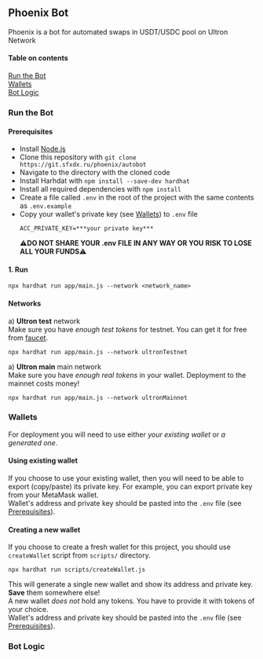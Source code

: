## Phoenix Bot

Phoenix is a bot for automated swaps in USDT/USDC pool on Ultron Network

#### Table on contents

[Run the Bot](#run)  
[Wallets](#wallets)  
[Bot Logic](#logic)

<a name="run"/>

### Run the Bot

#### Prerequisites

- Install [Node.js](https://nodejs.org/en/download/)
- Clone this repository with `git clone https://git.sfxdx.ru/phoenix/autobot`
- Navigate to the directory with the cloned code
- Install Harhdat with `npm install --save-dev hardhat`
- Install all required dependencies with `npm install`
- Create a file called `.env` in the root of the project with the same contents as `.env.example`
- Copy your wallet's private key (see [Wallets](#wallets)) to `.env` file
  ```
  ACC_PRIVATE_KEY=***your private key***
  ```
  :warning:**DO NOT SHARE YOUR .env FILE IN ANY WAY OR YOU RISK TO LOSE ALL YOUR FUNDS**:warning:

#### 1. Run 

```
npx hardhat run app/main.js --network <network_name>
```
#### Networks

а) **Ultron test** network  
Make sure you have _enough test tokens_ for testnet. You can get it for free from [faucet](https://faucet.polygon.technology/).

```
npx hardhat run app/main.js --network ultronTestnet
```
a) **Ultron main** main network  
Make sure you have _enough real tokens_ in your wallet. Deployment to the mainnet costs money!

```
npx hardhat run app/main.js --network ultronMainnet
```


<a name="wallets"/>

### Wallets

For deployment you will need to use either _your existing wallet_ or _a generated one_.

#### Using existing wallet

If you choose to use your existing wallet, then you will need to be able to export (copy/paste) its private key. For example, you can export private key from your MetaMask wallet.  
Wallet's address and private key should be pasted into the `.env` file (see [Prerequisites](#prerequisites)).

#### Creating a new wallet

If you choose to create a fresh wallet for this project, you should use `createWallet` script from `scripts/` directory.

```
npx hardhat run scripts/createWallet.js
```

This will generate a single new wallet and show its address and private key. **Save** them somewhere else!  
A new wallet _does not_ hold any tokens. You have to provide it with tokens of your choice.  
Wallet's address and private key should be pasted into the `.env` file (see [Prerequisites](#prerequisites)).

<a name="logic"/>

### Bot Logic